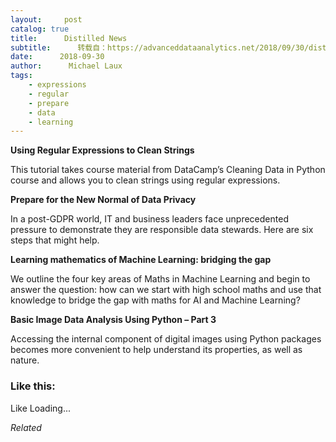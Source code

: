 ```yaml
---
layout:     post
catalog: true
title:      Distilled News
subtitle:      转载自：https://advanceddataanalytics.net/2018/09/30/distilled-news-873/
date:      2018-09-30
author:      Michael Laux
tags:
    - expressions
    - regular
    - prepare
    - data
    - learning
---
```


**Using Regular Expressions to Clean Strings**

This tutorial takes course material from DataCamp’s Cleaning Data in Python course and allows you to clean strings using regular expressions.

**Prepare for the New Normal of Data Privacy**

In a post-GDPR world, IT and business leaders face unprecedented pressure to demonstrate they are responsible data stewards. Here are six steps that might help.

**Learning mathematics of Machine Learning: bridging the gap**

We outline the four key areas of Maths in Machine Learning and begin to answer the question: how can we start with high school maths and use that knowledge to bridge the gap with maths for AI and Machine Learning?

**Basic Image Data Analysis Using Python – Part 3**

Accessing the internal component of digital images using Python packages becomes more convenient to help understand its properties, as well as nature.





### Like this:

Like Loading...


*Related*

